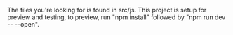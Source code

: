 The files you're looking for is found in src/js.
This project is setup for preview and testing, to preview,
run "npm install" followed by "npm run dev -- --open".  